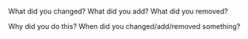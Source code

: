 What did you changed?
What did you add?
What did you removed?

Why did you do this?
When did you changed/add/removed something?
